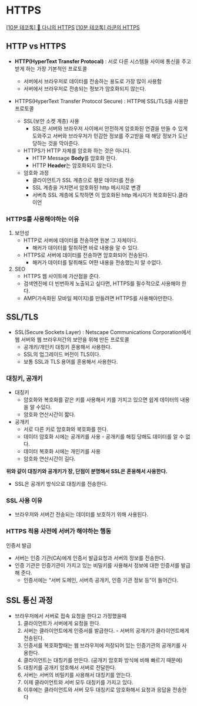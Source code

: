 # HTTPS

[[10분 테코톡] 🍭 다니의 HTTPS](https://www.youtube.com/watch?v=wPdH7lJ8jf0&t=1s)
[[10분 테코톡] 라쿤의 HTTPS](https://www.youtube.com/watch?v=Il3xLZ4b7NM&list=PLkfxusmKmLsNDGmER2tmrslpPOTfKhE7j&index=109)

## HTTP vs HTTPS

- **HTTP(HyperText Transfer Protocal)** : 서로 다른 시스템들 사이에 통신을 주고받게 하는 가장 기본적인 프로토콜
    - 서버에서 브라우저로 데이터를 전송하는 용도로 가장 많이 사용함
    - 서버에서 브라우저로 전송되는 정보가 암호화되지 않는다.

- HTTPS(HyperText Transfer Protocol Secure) : HTTP에 SSL/TLS을 사용한 프로토콜
    - SSL(보안 소켓 계층) 사용
        - SSL은 서버와 브라우저 사이에서 안전하게 암호화된 연결을 만들 수 있게 도와주고 서버와 브라우저가 민감한 정보를 주고받을 때 해당 정보가 도난당하는 것을 막아준다.
    - HTTPS가 HTTP 자체를 암호화 하는 것은 아니다.
        - HTTP Message **Body**를 암호화 한다.
        - HTTP **Header**는 암호화되지 않는다.
    - 암호화 과정
        - 클라이언트가 SSL 계층으로 평문 데이터를 전송
        - SSL 계층을 거치면서 암호화된 http 메시지로 변경
        - 서버측 SSL 계층에 도착하면 이 암호화된 http 메시지가 복호화된다.클라이언

### HTTPS를 사용해야하는 이유

1. 보안성
    - HTTP로 서버에 데이터를 전송하면 원본 그 자체이다.
        - 해커가 데이터를 탈취하면 바로 내용을 알 수 있다.
    - HTTPS로 서버에 데이터를 전송하면 암호화되어 전송된다.
        - 해커가 데이터를 탈취해도 어떤 내용을 전송했는지 알 수없다.
2. SEO
    - HTTPS 웹 사이트에 가산점을 준다.
    - 검색엔진에 더 빈번하게 노출되고 싶다면, HTTPS를 필수적으로 사용해야 한다.
    - AMP(가속화된 모바일 페이지)를 만들려면 HTTPS를 사용해야만한다.

## SSL/TLS

- SSL(Secure Sockets Layer) : Netscape Communications Corporation에서 웹 서버와 웹 브라우저간의 보안을 위해 만든 프로토콜
    - 공개키/개인키 대칭키 혼용해서 사용한다.
    - SSL의 업그레이드 버전이 TLS이다.
    - 보통 SSL과 TLS 용어를 혼용해서 사용한다.

### 대칭키, 공개키

- 대칭키
    - 암호화와 복호화를 같은 키를 사용해서 키를 가지고 있으면 쉽게 데이터의 내용을 알 수있다.
    - 암호화 연산시간이 짧다.
- 공개키
    - 서로 다른 키로 암호화와 복호화를 한다.
    - 데이터 암호화 시에는 공개키를 사용 - 공개키를 해킹 당해도 데이터를 알 수 없다.
    - 데이터 복호화 시에는 개인키를 사용
    - 암호화 연산시간이 길다.

**위와 같이 대칭키와 공개키가 장, 단점이 분명해서 SSL은 혼용해서 사용한다.**

- SSL은 공개키 방식으로 대칭키를 전송한다.

### SSL 사용 이유

- 브라우저와 서버간 전송되는 데이터를 보호하기 위해 사용된다.

### HTTPS 적용 사전에 서버가 해야하는 행동

인증서 발급

- 서버는 인증 기관(CA)에게 인증서 발급요청과 서버의 정보를 전송한다.
- 인증 기관은 인증기관이 가지고 있는 비밀키를 사용해서 정보에 대한 인증서를 발급해 준다.
    - 인증서에는 “서버 도메인, 서버측 공개키, 인증 기관 정보 등”이 들어간다.

## SSL 통신 과정

- 브라우저에서 서버로 접속 요청을 한다고 가정했을때
    1. 클라이언트가 서버에게 요청을 한다.
    2. 서버는 클라이언트에게 인증서를 발급한다. - 서버의 공개키가 클라이언트에게 전송된다.
    3. 인증서를 복호화할때는 웹 브라우저에 저장되어 있는 인증기관의 공개키를 사용한다.
    4. 클라이언트는 대칭키를 만든다. (공개키 암호화 방식에 비해 빠르기 때문에)
    5. 대칭키를 공개키 암호해서 서버로 전달한다.
    6. 서버는 서버의 비밀키를 사용해서 대칭키를 얻는다.
    7. 이제 클라이언트와 서버 모두 대칭키를 가지고 있다.
    8. 이후에는 클라이언트와 서버 모두 대칭키로 암호화해서 요청과 응답을 전송한다